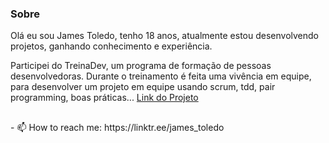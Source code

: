 ### Sobre
Olá eu sou James Toledo, tenho 18 anos, atualmente estou desenvolvendo projetos, ganhando conhecimento e experiência.

Participei do TreinaDev, um programa de formação de pessoas desenvolvedoras. Durante o treinamento é feita uma vivência em equipe, para desenvolver um projeto em equipe usando scrum, tdd, pair programming, boas práticas... [Link do Projeto](https://github.com/TreinaDev/e-commerce-td08-time02)

##
<div>
  - 📫 How to reach me: https://linktr.ee/james_toledo
</div>
